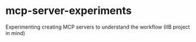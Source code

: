 # mcp-server-experiments
Experimenting creating MCP servers to understand the workflow (IIB project in mind)
